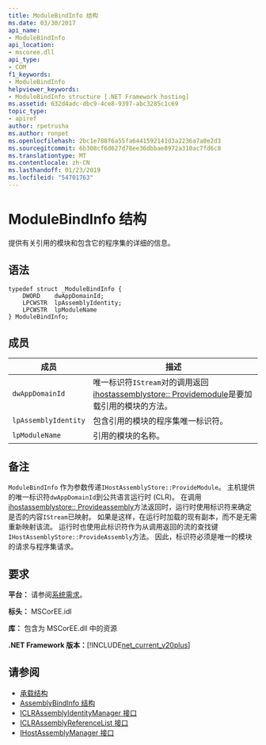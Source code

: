 ```yaml
---
title: ModuleBindInfo 结构
ms.date: 03/30/2017
api_name:
- ModuleBindInfo
api_location:
- mscoree.dll
api_type:
- COM
f1_keywords:
- ModuleBindInfo
helpviewer_keywords:
- ModuleBindInfo structure [.NET Framework hosting]
ms.assetid: 632d4adc-dbc9-4ce8-9397-abc3285c1c69
topic_type:
- apiref
author: rpetrusha
ms.author: ronpet
ms.openlocfilehash: 2bc1e788f6a55fa6441592141d3a2236a7a0e2d3
ms.sourcegitcommit: 6b308cf6d627d78ee36dbbae8972a310ac7fd6c8
ms.translationtype: MT
ms.contentlocale: zh-CN
ms.lasthandoff: 01/23/2019
ms.locfileid: "54701763"
---
```

# <a name="modulebindinfo-structure"></a>ModuleBindInfo 结构
提供有关引用的模块和包含它的程序集的详细的信息。  
  
## <a name="syntax"></a>语法  
  
```  
typedef struct _ModuleBindInfo {  
    DWORD    dwAppDomainId;  
    LPCWSTR  lpAssemblyIdentity;  
    LPCWSTR  lpModuleName  
} ModuleBindInfo;  
```  
  
## <a name="members"></a>成员  
  
|成员|描述|  
|------------|-----------------|  
|`dwAppDomainId`|唯一标识符`IStream`对的调用返回[ihostassemblystore:: Providemodule](../../../../docs/framework/unmanaged-api/hosting/ihostassemblystore-providemodule-method.md)是要加载引用的模块的方法。|  
|`lpAssemblyIdentity`|包含引用的模块的程序集唯一标识符。|  
|`lpModuleName`|引用的模块的名称。|  
  
## <a name="remarks"></a>备注  
 `ModuleBindInfo` 作为参数传递`IHostAssemblyStore::ProvideModule`。 主机提供的唯一标识符`dwAppDomainId`到公共语言运行时 (CLR)。 在调用[ihostassemblystore:: Provideassembly](../../../../docs/framework/unmanaged-api/hosting/ihostassemblystore-provideassembly-method.md)方法返回时，运行时使用标识符来确定是否的内容`IStream`已映射。 如果是这样，在运行时加载的现有副本，而不是无需重新映射该流。 运行时也使用此标识符作为从调用返回的流的查找键`IHostAssemblyStore::ProvideAssembly`方法。 因此，标识符必须是唯一的模块的请求与程序集请求。  
  
## <a name="requirements"></a>要求  
 **平台：** 请参阅[系统需求](../../../../docs/framework/get-started/system-requirements.md)。  
  
 **标头：** MSCorEE.idl  
  
 **库：** 包含为 MSCorEE.dll 中的资源  
  
 **.NET Framework 版本：**[!INCLUDE[net_current_v20plus](../../../../includes/net-current-v20plus-md.md)]  
  
## <a name="see-also"></a>请参阅
- [承载结构](../../../../docs/framework/unmanaged-api/hosting/hosting-structures.md)
- [AssemblyBindInfo 结构](../../../../docs/framework/unmanaged-api/hosting/assemblybindinfo-structure.md)
- [ICLRAssemblyIdentityManager 接口](../../../../docs/framework/unmanaged-api/hosting/iclrassemblyidentitymanager-interface.md)
- [ICLRAssemblyReferenceList 接口](../../../../docs/framework/unmanaged-api/hosting/iclrassemblyreferencelist-interface.md)
- [IHostAssemblyManager 接口](../../../../docs/framework/unmanaged-api/hosting/ihostassemblymanager-interface.md)
